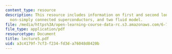 ```yaml
---
content_type: resource
description: This resource includes information on first and second london equations,
  non-simply connected superconductors, and two fluid model.
file: /media/https%3A/open-learning-course-data-rc.s3.amazonaws.com/6-763-applied-superconductivity-fall-2005/a3c4179f7cf3f234fd3da76048d8420b_lecture5.pdf
file_type: application/pdf
resourcetype: Document
title: lecture5.pdf
uid: a3c4179f-7cf3-f234-fd3d-a76048d8420b
---
```

